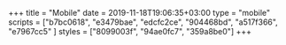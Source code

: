 +++
title = "Mobile"
date = 2019-11-18T19:06:35+03:00
type = "mobile"
scripts = ["b7bc0618", "e3479bae", "edcfc2ce", "904468bd", "a517f366", "e7967cc5" ]
styles = ["8099003f", "94ae0fc7", "359a8be0"]
+++


